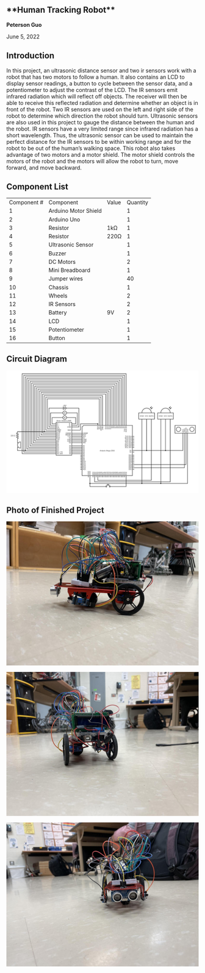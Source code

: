 <h2>**Human Tracking Robot**</h2>


**Peterson Guo**

June 5, 2022

<h2>Introduction</h2>


In this project, an ultrasonic distance sensor and two ir sensors work with a robot that has two motors to follow a human. It also contains an LCD to display sensor readings, a button to cycle between the sensor data, and a potentiometer to adjust the contrast of the LCD. The IR sensors emit infrared radiation which will reflect off objects. The receiver will then be able to receive this reflected radiation and determine whether an object is in front of the robot. Two IR sensors are used on the left and right side of the robot to determine which direction the robot should turn. Ultrasonic sensors are also used in this project to gauge the distance between the human and the robot. IR sensors have a very limited range since infrared radiation has a short wavelength. Thus, the ultrasonic sensor can be used to maintain the perfect distance for the IR sensors to be within working range and for the robot to be out of the human’s walking space. This robot also takes advantage of two motors and a motor shield. The motor shield controls the motors of the robot and the motors will allow the robot to turn, move forward, and move backward.

<h2>Component List</h2>



<table>
  <tr>
   <td>Component #
   </td>
   <td>Component
   </td>
   <td>Value
   </td>
   <td>Quantity
   </td>
  </tr>
  <tr>
   <td>1
   </td>
   <td>Arduino Motor Shield
   </td>
   <td>
   </td>
   <td>1
   </td>
  </tr>
  <tr>
   <td>2
   </td>
   <td>Arduino Uno
   </td>
   <td>
   </td>
   <td>1
   </td>
  </tr>
  <tr>
   <td>3
   </td>
   <td>Resistor
   </td>
   <td>1kΩ
   </td>
   <td>1
   </td>
  </tr>
  <tr>
   <td>4
   </td>
   <td>Resistor
   </td>
   <td>220Ω
   </td>
   <td>1
   </td>
  </tr>
  <tr>
   <td>5
   </td>
   <td>Ultrasonic Sensor
   </td>
   <td>
   </td>
   <td>1
   </td>
  </tr>
  <tr>
   <td>6
   </td>
   <td>Buzzer
   </td>
   <td>
   </td>
   <td>1
   </td>
  </tr>
  <tr>
   <td>7
   </td>
   <td>DC Motors
   </td>
   <td>
   </td>
   <td>2
   </td>
  </tr>
  <tr>
   <td>8
   </td>
   <td>Mini Breadboard
   </td>
   <td>
   </td>
   <td>1
   </td>
  </tr>
  <tr>
   <td>9
   </td>
   <td>Jumper wires
   </td>
   <td>
   </td>
   <td>40
   </td>
  </tr>
  <tr>
   <td>10
   </td>
   <td>Chassis
   </td>
   <td>
   </td>
   <td>1
   </td>
  </tr>
  <tr>
   <td>11
   </td>
   <td>Wheels
   </td>
   <td>
   </td>
   <td>2
   </td>
  </tr>
  <tr>
   <td>12
   </td>
   <td>IR Sensors
   </td>
   <td>
   </td>
   <td>2
   </td>
  </tr>
  <tr>
   <td>13
   </td>
   <td>Battery
   </td>
   <td>9V
   </td>
   <td>2
   </td>
  </tr>
  <tr>
   <td>14
   </td>
   <td>LCD
   </td>
   <td>
   </td>
   <td>1
   </td>
  </tr>
  <tr>
   <td>15
   </td>
   <td>Potentiometer
   </td>
   <td>
   </td>
   <td>1
   </td>
  </tr>
  <tr>
   <td>16
   </td>
   <td>Button
   </td>
   <td>
   </td>
   <td>1
   </td>
  </tr>
</table>


<h2>Circuit Diagram</h2>




![alt_text](images/image4.png "image_tooltip")


<h2>Photo of Finished Project</h2>



![alt_text](images/image1.png "image_tooltip")


![alt_text](images/image2.png "image_tooltip")


![alt_text](images/image3.png "image_tooltip")